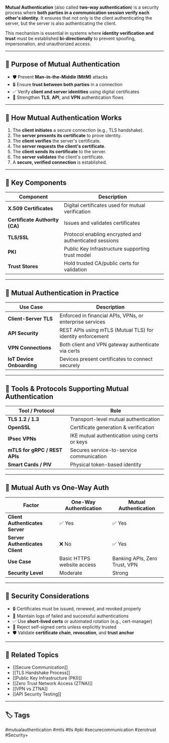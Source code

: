 **Mutual Authentication** (also called **two-way authentication**) is a security process where **both parties in a communication session verify each other's identity**. It ensures that not only is the client authenticating the server, but the server is also authenticating the client.

This mechanism is essential in systems where **identity verification and trust** must be established **bi-directionally** to prevent spoofing, impersonation, and unauthorized access.

---

## 🎯 Purpose of Mutual Authentication

- 🛡️ Prevent **Man-in-the-Middle (MitM)** attacks
- 🔒 Ensure **trust between both parties** in a connection
- ✅ Verify **client and server identities** using digital certificates
- 🔁 Strengthen **TLS**, **API**, and **VPN** authentication flows

---

## 🔐 How Mutual Authentication Works

1. The **client initiates** a secure connection (e.g., TLS handshake).
2. The **server presents its certificate** to prove identity.
3. The **client verifies** the server's certificate.
4. The **server requests the client's certificate**.
5. The **client sends its certificate** to the server.
6. The **server validates** the client's certificate.
7. A **secure, verified connection** is established.

---

## 🧱 Key Components

| Component            | Description                                      |
|----------------------|--------------------------------------------------|
| **X.509 Certificates** | Digital certificates used for mutual verification |
| **Certificate Authority (CA)** | Issues and validates certificates         |
| **TLS/SSL**           | Protocol enabling encrypted and authenticated sessions |
| **PKI**               | Public Key Infrastructure supporting trust model |
| **Trust Stores**      | Hold trusted CA/public certs for validation      |

---

## 🔁 Mutual Authentication in Practice

| Use Case                | Description                                               |
|--------------------------|-----------------------------------------------------------|
| **Client-Server TLS**    | Enforced in financial APIs, VPNs, or enterprise services  |
| **API Security**         | REST APIs using mTLS (Mutual TLS) for identity enforcement|
| **VPN Connections**      | Both client and VPN gateway authenticate via certs        |
| **IoT Device Onboarding**| Devices present certificates to connect securely          |

---

## 🧰 Tools & Protocols Supporting Mutual Authentication

| Tool / Protocol      | Role                                      |
|----------------------|-------------------------------------------|
| **TLS 1.2 / 1.3**     | Transport-level mutual authentication     |
| **OpenSSL**           | Certificate generation & verification     |
| **IPsec VPNs**        | IKE mutual authentication using certs or keys |
| **mTLS for gRPC / REST APIs** | Secures service-to-service communication |
| **Smart Cards / PIV** | Physical token-based identity             |

---

## 🧠 Mutual Auth vs One-Way Auth

| Factor                 | One-Way Authentication         | Mutual Authentication              |
|------------------------|--------------------------------|-------------------------------------|
| **Client Authenticates Server** | ✅ Yes                  | ✅ Yes                              |
| **Server Authenticates Client** | ❌ No                   | ✅ Yes                              |
| **Use Case**            | Basic HTTPS website access     | Banking APIs, Zero Trust, VPN       |
| **Security Level**      | Moderate                       | Strong                              |

---

## 🔐 Security Considerations

- 🔒 Certificates must be issued, renewed, and revoked properly
- 🧾 Maintain logs of failed and successful authentications
- ✅ Use **short-lived certs** or automated rotation (e.g., cert-manager)
- 🚫 Reject self-signed certs unless explicitly trusted
- 🛡️ Validate **certificate chain**, **revocation**, and **trust anchor**

---

## 📎 Related Topics

- [[Secure Communication]]
- [[TLS Handshake Process]]
- [[Public Key Infrastructure (PKI)]]
- [[Zero Trust Network Access (ZTNA)]]
- [[VPN vs ZTNA]]
- [[API Security Testing]]

---

## 🏷 Tags

#mutualauthentication #mtls #tls #pki #securecommunication #zerotrust #Security+
